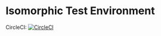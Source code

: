 # Isomorphic Test Environment

CircleCI:
[![CircleCI](https://circleci.com/gh/62che/isomorphic-test-environment.svg?style=svg)](https://circleci.com/gh/62che/isomorphic-test-environment)

